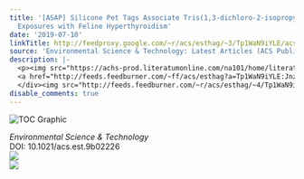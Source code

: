 ```yaml
---
title: '[ASAP] Silicone Pet Tags Associate Tris(1,3-dichloro-2-isopropyl) Phosphate
  Exposures with Feline Hyperthyroidism'
date: '2019-07-10'
linkTitle: http://feedproxy.google.com/~r/acs/esthag/~3/Tp1WaN9iYLE/acs.est.9b02226
source: 'Environmental Science & Technology: Latest Articles (ACS Publications)'
description: |-
  <p><img src="https://achs-prod.literatumonline.com/na101/home/literatum/publisher/achs/journals/content/esthag/0/esthag.ahead-of-print/acs.est.9b02226/20190625/images/medium/es-2019-02226v_0004.gif" alt="TOC Graphic"/></p><div><cite>Environmental Science & Technology</cite></div><div>DOI: 10.1021/acs.est.9b02226</div><div class="feedflare">
  <a href="http://feeds.feedburner.com/~ff/acs/esthag?a=Tp1WaN9iYLE:JnzO4eus0jk:yIl2AUoC8zA"><img src="http://feeds.feedburner.com/~ff/acs/esthag?d=yIl2AUoC8zA" border="0"></img></a>
  </div><img src="http://feeds.feedburner.com/~r/acs/esthag/~4/Tp1WaN9iYLE" ...
disable_comments: true
---
```

<p><img src="https://achs-prod.literatumonline.com/na101/home/literatum/publisher/achs/journals/content/esthag/0/esthag.ahead-of-print/acs.est.9b02226/20190625/images/medium/es-2019-02226v_0004.gif" alt="TOC Graphic"/></p><div><cite>Environmental Science & Technology</cite></div><div>DOI: 10.1021/acs.est.9b02226</div><div class="feedflare">
<a href="http://feeds.feedburner.com/~ff/acs/esthag?a=Tp1WaN9iYLE:JnzO4eus0jk:yIl2AUoC8zA"><img src="http://feeds.feedburner.com/~ff/acs/esthag?d=yIl2AUoC8zA" border="0"></img></a>
</div><img src="http://feeds.feedburner.com/~r/acs/esthag/~4/Tp1WaN9iYLE" ...
